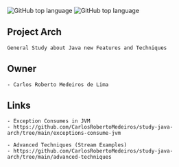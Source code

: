 ![GitHub top language](https://img.shields.io/badge/Java--%20JDK-17-green)
![GitHub top language](https://img.shields.io/badge/Java--%20JDK-11-green)
## Project Arch
	General Study about Java new Features and Techniques
	
## Owner
	- Carlos Roberto Medeiros de Lima
	
## Links
    - Exception Consumes in JVM
	- https://github.com/CarlosRobertoMedeiros/study-java-arch/tree/main/exceptions-consume-jvm
	
	- Advanced Techniques (Stream Examples)
	- https://github.com/CarlosRobertoMedeiros/study-java-arch/tree/main/advanced-techniques